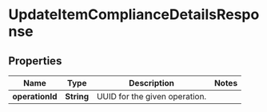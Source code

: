 
# UpdateItemComplianceDetailsResponse

## Properties
Name | Type | Description | Notes
------------ | ------------- | ------------- | -------------
**operationId** | **String** | UUID for the given operation. | 



